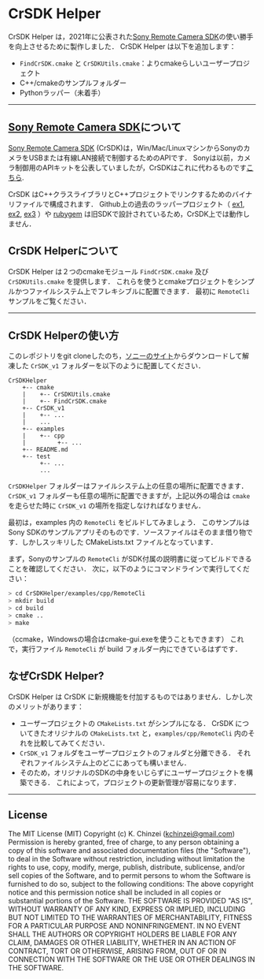 # CrSDK Helper

CrSDK Helper は，2021年に公表された[Sony Remote Camera SDK](https://support.d-imaging.sony.co.jp/app/sdk/ja/index.html)の使い勝手を向上させるために製作しました．
CrSDK Helper は以下を追加します：

- `FindCrSDK.cmake` と `CrSDKUtils.cmake`：よりcmakeらしいユーザープロジェクト
- C++/cmakeのサンプルフォルダー
- Pythonラッパー（未着手）

---

## [Sony Remote Camera SDK](https://support.d-imaging.sony.co.jp/app/sdk/ja/index.html)について

[Sony Remote Camera SDK](https://support.d-imaging.sony.co.jp/app/sdk/en/index.html) (CrSDK)は，Win/Mac/LinuxマシンからSonyのカメラをUSBまたは有線LAN接続で制御するためのAPIです．
Sonyは以前，カメラ制御用のAPIキットを公表していましたが，CrSDKはこれに代わるものです[こちら](https://developer.sony.com/ja/develop/cameras/ja).

CrSDK はC++クラスライブラリとC++プロジェクトでリンクするためのバイナリファイルで構成されます．
Github上の過去のラッパープロジェクト（
    [ex1](https://github.com/Bloodevil/sony_camera_api), 
    [ex2](https://github.com/JamesMcMinn/sonycrapi),
    [ex3](https://nerelicpast.com/?_=%2Fnaoyuki-sato%2FCamera-Remote-API%23Fc4PUI%2BG6VPSodUGYlCLziUM)
    ）や 
    [rubygem](https://www.rubydoc.info/gems/sony-camera-remote/0.0.1)
は旧SDKで設計されているため，CrSDK上では動作しません．

## CrSDK Helperについて

CrSDK Helper は２つのcmakeモジュール  `FindCrSDK.cmake` 及び `CrSDKUtils.cmake` を提供します．
これらを使うとcmakeプロジェクトをシンプルかつファイルシステム上でフレキシブルに配置できます．
最初に  `RemoteCli` サンプルをご覧ください．

---

## CrSDK Helperの使い方

このレポジトリをgit cloneしたのち，[ソニーのサイト](https://support.d-imaging.sony.co.jp/app/sdk/ja/index.html)からダウンロードして解凍した `CrSDK_v1` フォルダーを以下のように配置してください．

```
CrSDKHelper
    +-- cmake
    |    +-- CrSDKUtils.cmake
    |    +-- FindCrSDK.cmake
    +-- CrSDK_v1
    |    +-- ...
    |    ...
    +-- examples
    |    +-- cpp
    |         +-- ...
    +-- README.md
    +-- test
         +-- ...
         ...
```

`CrSDKHelper` フォルダーはファイルシステム上の任意の場所に配置できます．
`CrSDK_v1` フォルダーも任意の場所に配置できますが，上記以外の場合は `cmake` を走らせた時に `CrSDK_v1` の場所を指定しなければなりません．

最初は，examples 内の `RemoteCli` をビルドしてみましょう．
このサンプルはSony SDKのサンプルアプリそのものです．ソースファイルはそのまま借り物です．しかしスッキリした CMakeLists.txt ファイルとなっています．

まず，Sonyのサンプルの `RemoteCli` がSDK付属の説明書に従ってビルドできることを確認してください．
次に，以下のようにコマンドラインで実行してください：

```sh
> cd CrSDKHelper/examples/cpp/RemoteCli
> mkdir build
> cd build
> cmake ..
> make
```

（ccmake，Windowsの場合はcmake-gui.exeを使うこともできます）
これで，実行ファイル `RemoteCli` が build フォルダー内にできているはずです．

## なぜCrSDK Helper?

CrSDK Helper は CrSDK に新規機能を付加するものではありません．しかし次のメリットがあります：

- ユーザープロジェクトの `CMakeLists.txt` がシンプルになる．
CrSDK についてきたオリジナルの `CMakeLists.txt` と，`examples/cpp/RemoteCli` 内のそれを比較してみてください．
- `CrSDK_v1` フォルダをユーザープロジェクトのフォルダと分離できる．
それぞれファイルシステム上のどこにあっても構いません．
- そのため，オリジナルのSDKの中身をいじらずにユーザープロジェクトを構築できる．
これによって，プロジェクトの更新管理が容易になります．

---

## License

The MIT License (MIT) Copyright (c) K. Chinzei (kchinzei@gmail.com)  
Permission is hereby granted, free of charge, to any person obtaining a copy of this software and associated documentation files (the "Software"), to deal in the Software without restriction, including without limitation the rights to use, copy, modify, merge, publish, distribute, sublicense, and/or sell copies of the Software, and to permit persons to whom the Software is furnished to do so, subject to the following conditions: The above copyright notice and this permission notice shall be included in all copies or substantial portions of the Software. THE SOFTWARE IS PROVIDED "AS IS", WITHOUT WARRANTY OF ANY KIND, EXPRESS OR IMPLIED, INCLUDING BUT NOT LIMITED TO THE WARRANTIES OF MERCHANTABILITY, FITNESS FOR A PARTICULAR PURPOSE AND NONINFRINGEMENT. IN NO EVENT SHALL THE AUTHORS OR COPYRIGHT HOLDERS BE LIABLE FOR ANY CLAIM, DAMAGES OR OTHER LIABILITY, WHETHER IN AN ACTION OF CONTRACT, TORT OR OTHERWISE, ARISING FROM, OUT OF OR IN CONNECTION WITH THE SOFTWARE OR THE USE OR OTHER DEALINGS IN THE SOFTWARE.